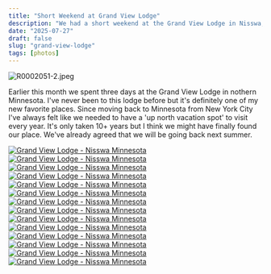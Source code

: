 ```yaml
---
title: "Short Weekend at Grand View Lodge"
description: "We had a short weekend at the Grand View Lodge in Nisswa, Minnesota. Here are some pictures from that trip."
date: "2025-07-27"
draft: false
slug: "grand-view-lodge"
tags: [photos]
---
```


<section>
<p>
    <img class="w-100" src="/photos/2025/07/R0002051-2.jpeg" alt="R0002051-2.jpeg">
</p>
    <p>
        Earlier this month we spent three days at the Grand View Lodge in nothern Minnesota. I've never been to this lodge before but it's definitely one of my new favorite places. Since moving back to Minnesota from New York City I've always felt like we needed to have a 'up north vacation spot' to visit every year. It's only taken 10+ years but I think we might have finally found our place. We've already agreed that we will be going back next summer.
    </p>
    <div id="gallery" class="masonry-gallery">
        <a href="/photos/2025/07/R0001968_VSCO.jpeg" class="glightbox masonry-item" data-gallery="july2025" data-title="Grand View Lodge - Nisswa Minnesota"><img src="/photos/2025/07/R0001968_VSCO.jpeg" alt="Grand View Lodge - Nisswa Minnesota"></a>
        <a href="/photos/2025/07/R0002074-2.jpeg" class="glightbox masonry-item" data-gallery="july2025" data-title="Grand View Lodge - Nisswa Minnesota"><img src="/photos/2025/07/R0002074-2.jpeg" alt="Grand View Lodge - Nisswa Minnesota"></a>
        <a href="/photos/2025/07/R0002093-2.jpeg" class="glightbox masonry-item" data-gallery="july2025" data-title="Grand View Lodge - Nisswa Minnesota"><img src="/photos/2025/07/R0002093-2.jpeg" alt="Grand View Lodge - Nisswa Minnesota"></a>
        <a href="/photos/2025/07/R0002058-2.jpeg" class="glightbox masonry-item" data-gallery="july2025" data-title="Grand View Lodge - Nisswa Minnesota"><img src="/photos/2025/07/R0002058-2.jpeg" alt="Grand View Lodge - Nisswa Minnesota"></a>
        <a href="/photos/2025/07/R0001964_VSCO.jpeg" class="glightbox masonry-item" data-gallery="july2025" data-title="Grand View Lodge - Nisswa Minnesota"><img src="/photos/2025/07/R0001964_VSCO.jpeg" alt="Grand View Lodge - Nisswa Minnesota"></a>
        <a href="/photos/2025/07/R0002064-2.jpeg" class="glightbox masonry-item" data-gallery="july2025" data-title="Grand View Lodge - Nisswa Minnesota"><img src="/photos/2025/07/R0002064-2.jpeg" alt="Grand View Lodge - Nisswa Minnesota"></a>
        <a href="/photos/2025/07/R0002023-2.jpeg" class="glightbox masonry-item" data-gallery="july2025" data-title="Grand View Lodge - Nisswa Minnesota"><img src="/photos/2025/07/R0002023-2.jpeg" alt="Grand View Lodge - Nisswa Minnesota"></a>
        <a href="/photos/2025/07/R0001984_VSCO.jpeg" class="glightbox masonry-item" data-gallery="july2025" data-title="Grand View Lodge - Nisswa Minnesota"><img src="/photos/2025/07/R0001984_VSCO.jpeg" alt="Grand View Lodge - Nisswa Minnesota"></a>
        <a href="/photos/2025/07/R0001967_VSCO.jpeg" class="glightbox masonry-item" data-gallery="july2025" data-title="Grand View Lodge - Nisswa Minnesota"><img src="/photos/2025/07/R0001967_VSCO.jpeg" alt="Grand View Lodge - Nisswa Minnesota"></a>
        <a href="/photos/2025/07/R0002012-2.jpeg" class="glightbox masonry-item" data-gallery="july2025" data-title="Grand View Lodge - Nisswa Minnesota"><img src="/photos/2025/07/R0002012-2.jpeg" alt="Grand View Lodge - Nisswa Minnesota"></a>
        <a href="/photos/2025/07/R0002028-2.jpeg" class="glightbox masonry-item" data-gallery="july2025" data-title="Grand View Lodge - Nisswa Minnesota"><img src="/photos/2025/07/R0002028-2.jpeg" alt="Grand View Lodge - Nisswa Minnesota"></a>
        <a href="/photos/2025/07/R0002047-2.jpeg" class="glightbox masonry-item" data-gallery="july2025" data-title="Grand View Lodge - Nisswa Minnesota"><img src="/photos/2025/07/R0002047-2.jpeg" alt="Grand View Lodge - Nisswa Minnesota"></a>
        <a href="/photos/2025/07/R0002122-2.jpeg" class="glightbox masonry-item" data-gallery="july2025" data-title="Grand View Lodge - Nisswa Minnesota"><img src="/photos/2025/07/R0002122-2.jpeg" alt="Grand View Lodge - Nisswa Minnesota"></a>
        <a href="/photos/2025/07/R0001992-2.jpeg" class="glightbox masonry-item" data-gallery="july2025" data-title="Grand View Lodge - Nisswa Minnesota"><img src="/photos/2025/07/R0001992-2.jpeg" alt="Grand View Lodge - Nisswa Minnesota"></a>
    </div>
</section>